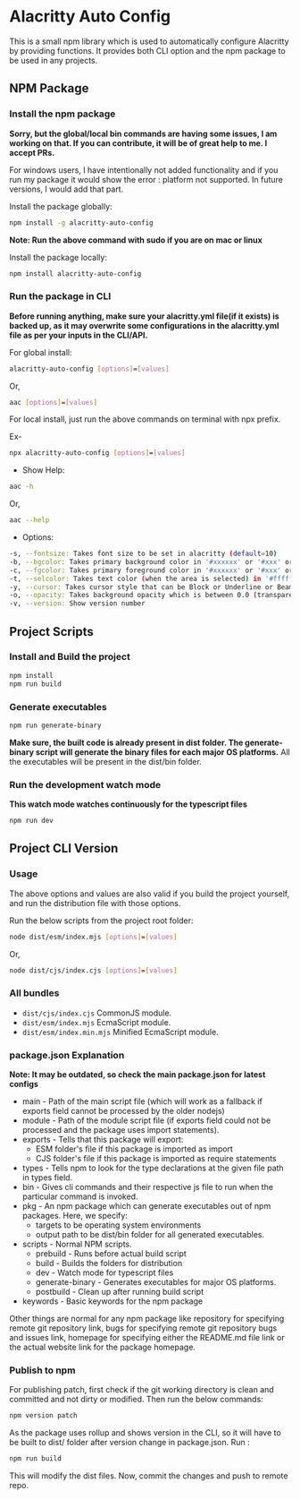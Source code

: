 # Alacritty Auto Config

This is a small npm library which is used to automatically configure Alacritty by providing functions. It provides both CLI option and the npm package to be used in any projects.

## NPM Package

### Install the npm package

**Sorry, but the global/local bin commands are having some issues, I am working on that. If you can contribute, it will be of great help to me. I accept PRs.**

For windows users, I have intentionally not added functionality and if you run my package it would show the error : platform not supported. In future versions, I would add that part.

Install the package globally:
```sh
npm install -g alacritty-auto-config
```
**Note: Run the above command with sudo if you are on mac or linux**

Install the package locally:
```sh
npm install alacritty-auto-config
```

### Run the package in CLI

**Before running anything, make sure your alacritty.yml file(if it exists) is backed up, as it may overwrite some configurations in the alacritty.yml file as per your inputs in the CLI/API.**

For global install:
```sh
alacritty-auto-config [options]=[values]
```

Or, 
```sh
aac [options]=[values]
```

For local install, just run the above commands on terminal with npx prefix. 

Ex-
```sh
npx alacritty-auto-config [options]=[values]
```

* Show Help:

```sh
aac -h
```

Or,

```sh
aac --help
```

* Options:

```sh
-s, --fontsize: Takes font size to be set in alacritty (default=10)
-b, --bgcolor: Takes primary background color in '#xxxxxx' or '#xxx' or '0xfff' or '0xffffff' format (default='#333333')
-c, --fgcolor: Takes primary foreground color in '#xxxxxx' or '#xxx' or '0xfff' or '0xffffff' format (default='#ffffff')
-t, --selcolor: Takes text color (when the area is selected) in '#ffffff' or '#fff' or '0xfff' or '0xffffff' format (default='#111122')
-y, --cursor: Takes cursor style that can be Block or Underline or Beam (default=Block)
-o, --opacity: Takes background opacity which is between 0.0 (transparent) and 1.0 (opaque) (default=1)
-v, --version: Show version number
```

## Project Scripts

### Install and Build the project

```sh
npm install
npm run build
```

### Generate executables

```sh
npm run generate-binary
```

**Make sure, the built code is already present in dist folder. The generate-binary script will generate the binary files for each major OS platforms.** All the executables will be present in the dist/bin folder.

### Run the development watch mode

**This watch mode watches continuously for the typescript files**

```sh
npm run dev
```

## Project CLI Version

### Usage

The above options and values are also valid if you build the project yourself, and run the distribution file with those options.

Run the below scripts from the project root folder:
```sh
node dist/esm/index.mjs [options]=[values]
```
Or,
```sh
node dist/cjs/index.cjs [options]=[values]
```

### All bundles

- `dist/cjs/index.cjs` CommonJS module.
- `dist/esm/index.mjs` EcmaScript module.
- `dist/esm/index.min.mjs` Minified EcmaScript module.
<!-- - `dist/cjs-compat/index.js` CommonJS module, transpiled for older browsers. -->
<!-- - `dist/bundle.esm-compact.mjs` EcmaScript module, transpiled for older browsers. -->
<!-- - `dist/bundle.iife.min.js` Minified plain JS. -->
<!-- - `dist/bundle.iife-compact.js` As above, but transpiled for older browsers. -->

### package.json Explanation 

**Note: It may be outdated, so check the main package.json for latest configs**

* main - Path of the main script file (which will work as a fallback if exports field cannot be processed by the older nodejs)
* module - Path of the module script file (if exports field could not be processed and the package uses import statements).
* exports - Tells that this package will export:
    * ESM folder's file if this package is imported as import
    * CJS folder's file if this package is imported as require statements
* types - Tells npm to look for the type declarations at the given file path in types field.
* bin - Gives cli commands and their respective js file to run when the particular command is invoked.
* pkg - An npm package which can generate executables out of npm packages. Here, we specify:
    * targets to be operating system environments
    * output path to be dist/bin folder for all generated executables.
* scripts - Normal NPM scripts.
    * prebuild - Runs before actual build script
    * build - Builds the folders for distribution
    * dev - Watch mode for typescript files
    * generate-binary - Generates executables for major OS platforms.
    * postbuild - Clean up after running build script
* keywords - Basic keywords for the npm package

Other things are normal for any npm package like repository for specifying remote git repository link, bugs for specifying remote git repository bugs and issues link, homepage for specifying either the README.md file link or the actual website link for the package homepage.

### Publish to npm

For publishing patch, first check if the git working directory is clean and committed and not dirty or modified. Then run the below commands:
```sh
npm version patch
```

As the package uses rollup and shows version in the CLI, so it will have to be built to dist/ folder after version change in package.json. Run :

```sh
npm run build
```

This will modify the dist files. Now, commit the changes and push to remote repo.
